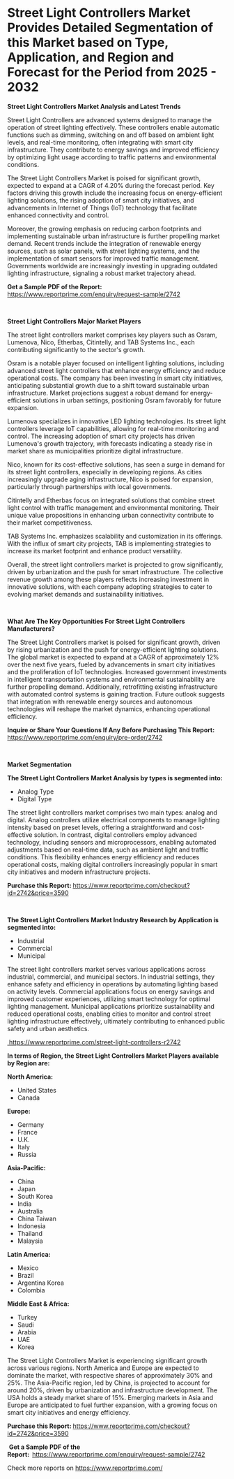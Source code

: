 <p><h1>Street Light Controllers Market Provides Detailed Segmentation of this Market based on Type, Application, and Region and Forecast for the Period from 2025 - 2032</h1></p><p><strong>Street Light Controllers Market Analysis and Latest Trends</strong></p>
<p><p>Street Light Controllers are advanced systems designed to manage the operation of street lighting effectively. These controllers enable automatic functions such as dimming, switching on and off based on ambient light levels, and real-time monitoring, often integrating with smart city infrastructure. They contribute to energy savings and improved efficiency by optimizing light usage according to traffic patterns and environmental conditions.</p><p>The Street Light Controllers Market is poised for significant growth, expected to expand at a CAGR of 4.20% during the forecast period. Key factors driving this growth include the increasing focus on energy-efficient lighting solutions, the rising adoption of smart city initiatives, and advancements in Internet of Things (IoT) technology that facilitate enhanced connectivity and control. </p><p>Moreover, the growing emphasis on reducing carbon footprints and implementing sustainable urban infrastructure is further propelling market demand. Recent trends include the integration of renewable energy sources, such as solar panels, with street lighting systems, and the implementation of smart sensors for improved traffic management. Governments worldwide are increasingly investing in upgrading outdated lighting infrastructure, signaling a robust market trajectory ahead.</p></p>
<p><strong>Get a Sample PDF of the Report:&nbsp;</strong> <a href="https://www.reportprime.com/enquiry/request-sample/2742?utm_campaign=2732&utm_medium=2&utm_source=Github&utm_content=ia&utm_term=18032025&utm_id=street-light-controllers">https://www.reportprime.com/enquiry/request-sample/2742</a></p>
<p>&nbsp;</p>
<p><strong>Street Light Controllers Major Market Players</strong></p>
<p><p>The street light controllers market comprises key players such as Osram, Lumenova, Nico, Etherbas, Citintelly, and TAB Systems Inc., each contributing significantly to the sector's growth. </p><p>Osram is a notable player focused on intelligent lighting solutions, including advanced street light controllers that enhance energy efficiency and reduce operational costs. The company has been investing in smart city initiatives, anticipating substantial growth due to a shift toward sustainable urban infrastructure. Market projections suggest a robust demand for energy-efficient solutions in urban settings, positioning Osram favorably for future expansion.</p><p>Lumenova specializes in innovative LED lighting technologies. Its street light controllers leverage IoT capabilities, allowing for real-time monitoring and control. The increasing adoption of smart city projects has driven Lumenova's growth trajectory, with forecasts indicating a steady rise in market share as municipalities prioritize digital infrastructure.</p><p>Nico, known for its cost-effective solutions, has seen a surge in demand for its street light controllers, especially in developing regions. As cities increasingly upgrade aging infrastructure, Nico is poised for expansion, particularly through partnerships with local governments.</p><p>Citintelly and Etherbas focus on integrated solutions that combine street light control with traffic management and environmental monitoring. Their unique value propositions in enhancing urban connectivity contribute to their market competitiveness.</p><p>TAB Systems Inc. emphasizes scalability and customization in its offerings. With the influx of smart city projects, TAB is implementing strategies to increase its market footprint and enhance product versatility.</p><p>Overall, the street light controllers market is projected to grow significantly, driven by urbanization and the push for smart infrastructure. The collective revenue growth among these players reflects increasing investment in innovative solutions, with each company adopting strategies to cater to evolving market demands and sustainability initiatives.</p></p>
<p>&nbsp;</p>
<p><strong>What Are The Key Opportunities For Street Light Controllers Manufacturers?</strong></p>
<p><p>The Street Light Controllers market is poised for significant growth, driven by rising urbanization and the push for energy-efficient lighting solutions. The global market is expected to expand at a CAGR of approximately 12% over the next five years, fueled by advancements in smart city initiatives and the proliferation of IoT technologies. Increased government investments in intelligent transportation systems and environmental sustainability are further propelling demand. Additionally, retrofitting existing infrastructure with automated control systems is gaining traction. Future outlook suggests that integration with renewable energy sources and autonomous technologies will reshape the market dynamics, enhancing operational efficiency.</p></p>
<p><strong>Inquire or Share Your Questions If Any Before Purchasing This Report:</strong> <a href="https://www.reportprime.com/enquiry/pre-order/2742?utm_campaign=2732&utm_medium=2&utm_source=Github&utm_content=ia&utm_term=18032025&utm_id=street-light-controllers">https://www.reportprime.com/enquiry/pre-order/2742</a></p>
<p>&nbsp;</p>
<p><strong>Market Segmentation</strong></p>
<p><strong>The Street Light Controllers Market Analysis by types is segmented into:</strong></p>
<p><ul><li>Analog Type</li><li>Digital Type</li></ul></p>
<p><p>The street light controllers market comprises two main types: analog and digital. Analog controllers utilize electrical components to manage lighting intensity based on preset levels, offering a straightforward and cost-effective solution. In contrast, digital controllers employ advanced technology, including sensors and microprocessors, enabling automated adjustments based on real-time data, such as ambient light and traffic conditions. This flexibility enhances energy efficiency and reduces operational costs, making digital controllers increasingly popular in smart city initiatives and modern infrastructure projects.</p></p>
<p><strong>Purchase this Report:&nbsp;</strong><a href="https://www.reportprime.com/checkout?id=2742&price=3590&utm_campaign=2732&utm_medium=2&utm_source=Github&utm_content=ia&utm_term=18032025&utm_id=street-light-controllers">https://www.reportprime.com/checkout?id=2742&price=3590</a></p>
<p>&nbsp;</p>
<p><strong>The Street Light Controllers Market Industry Research by Application is segmented into:</strong></p>
<p><ul><li>Industrial</li><li>Commercial</li><li>Municipal</li></ul></p>
<p><p>The street light controllers market serves various applications across industrial, commercial, and municipal sectors. In industrial settings, they enhance safety and efficiency in operations by automating lighting based on activity levels. Commercial applications focus on energy savings and improved customer experiences, utilizing smart technology for optimal lighting management. Municipal applications prioritize sustainability and reduced operational costs, enabling cities to monitor and control street lighting infrastructure effectively, ultimately contributing to enhanced public safety and urban aesthetics.</p></p>
<p><a href="https://www.reportprime.com/street-light-controllers-r2742?utm_campaign=2732&utm_medium=2&utm_source=Github&utm_content=ia&utm_term=18032025&utm_id=street-light-controllers">&nbsp;https://www.reportprime.com/street-light-controllers-r2742</a></p>
<p><strong>In terms of Region, the Street Light Controllers Market Players available by Region are:</strong></p>
<p>
    <p> <strong> North America: </strong>
        <ul>
            <li>United States</li>
            <li>Canada</li>
        </ul>
        </p> 
    <p> <strong> Europe: </strong>
        <ul>
            <li>Germany</li>
            <li>France</li>
            <li>U.K.</li>
            <li>Italy</li>
            <li>Russia</li>
        </ul>
        </p> 
    <p> <strong> Asia-Pacific: </strong>
        <ul>
            <li>China</li>
            <li>Japan</li>
            <li>South Korea</li>
            <li>India</li>
            <li>Australia</li>
            <li>China Taiwan</li>
            <li>Indonesia</li>
            <li>Thailand</li>
            <li>Malaysia</li>
        </ul>
        </p> 
    <p> <strong> Latin America: </strong>
        <ul>
            <li>Mexico</li>
            <li>Brazil</li>
            <li>Argentina Korea</li>
            <li>Colombia</li>
        </ul>
        </p> 
    <p> <strong> Middle East & Africa: </strong>
        <ul>
            <li>Turkey</li>
            <li>Saudi</li>
            <li>Arabia</li>
            <li>UAE</li>
            <li>Korea</li>
        </ul>
    </p>
    </p>
<p><p>The Street Light Controllers Market is experiencing significant growth across various regions. North America and Europe are expected to dominate the market, with respective shares of approximately 30% and 25%. The Asia-Pacific region, led by China, is projected to account for around 20%, driven by urbanization and infrastructure development. The USA holds a steady market share of 15%. Emerging markets in Asia and Europe are anticipated to fuel further expansion, with a growing focus on smart city initiatives and energy efficiency.</p></p>
<p><strong>Purchase this Report: </strong><a href="https://www.reportprime.com/checkout?id=2742&price=3590&utm_campaign=2732&utm_medium=2&utm_source=Github&utm_content=ia&utm_term=18032025&utm_id=street-light-controllers">https://www.reportprime.com/checkout?id=2742&price=3590</a></p>
<p>&nbsp;<strong>Get a Sample PDF of the Report:&nbsp;&nbsp;</strong><a href="https://www.reportprime.com/enquiry/request-sample/2742?utm_campaign=2732&utm_medium=2&utm_source=Github&utm_content=ia&utm_term=18032025&utm_id=street-light-controllers">https://www.reportprime.com/enquiry/request-sample/2742</a></p>
<p><strong></strong></p>
<p>Check more reports on <a href="https://www.reportprime.com/?utm_campaign=2732&utm_medium=2&utm_source=Github&utm_content=ia&utm_term=18032025&utm_id=street-light-controllers">https://www.reportprime.com/</a></p>